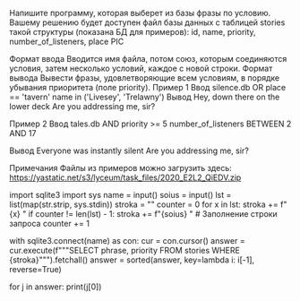 Напишите программу, которая выберет из базы фразы по условию.
Вашему решению будет доступен файл базы данных с таблицей stories такой структуры (показана БД для примеров):
id, name, 	priority, number_of_listeners, place
PIC

Формат ввода
Вводится имя файла, потом союз, которым соединяются условия, затем несколько условий, каждое с новой строки.
Формат вывода
Вывести фразы, удовлетворяющие всем условиям, в порядке убывания приоритета (поле priority).
Пример 1
Ввод
silence.db
OR
place == 'tavern'
name in ('Livesey', 'Trelawny')
Вывод
Hey, down there on the lower deck
Are you addressing me, sir?

Пример 2
Ввод
tales.db
AND
priority >= 5
number_of_listeners BETWEEN 2 AND 17
	
Вывод
Everyone was instantly silent
Are you addressing me, sir?

Примечания
Файлы из примеров можно загрузить здесь: https://yastatic.net/s3/lyceum/task_files/2020_E2L2_QiEDV.zip








import sqlite3
import sys
name = input()
soius = input()
lst = list(map(str.strip, sys.stdin))
stroka = ""
counter = 0
for x in lst:
    stroka += f"{x} "
    if counter != len(lst) - 1:
        stroka += f"{soius} "   # Заполнение строки запроса
    counter += 1

with sqlite3.connect(name) as con:
    cur = con.cursor()
    answer = cur.execute(f"""SELECT phrase, priority FROM stories WHERE {stroka}""").fetchall()
    answer = sorted(answer, key=lambda i: i[-1], reverse=True)

for j in answer:
    print(j[0])
